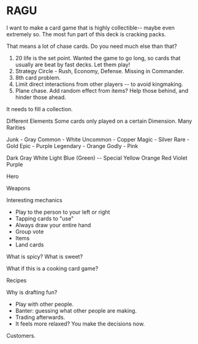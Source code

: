 # RAGU

I want to make a card game that is highly collectible-- maybe even extremely so.
The most fun part of this deck is cracking packs.

That means a lot of chase cards. Do you need much else than that?

1. 20 life is the set point. Wanted the game to go long, so cards that usually are beat by fast decks. Let them play!
2. Strategy Circle - Rush, Economy, Defense. Missing in Commander.
3. 8th card problem.
4. Limit direct interactions from other players -- to avoid kingmaking.
5. Plane chase. Add random effect from items? Help those behind, and hinder those ahead.

It needs to fill a collection.

Different Elements
Some cards only played on a certain Dimension.
Many Rarities

Junk - Gray
Common - White
Uncommon - Copper
Magic - Silver
Rare - Gold
Epic - Purple
Legendary - Orange
Godly - Pink

Dark Gray
White
Light Blue
(Green) -- Special
Yellow
Orange
Red
Violet
Purple

Hero

Weapons

Interesting mechanics

- Play to the person to your left or right
- Tapping cards to "use"
- Always draw your entire hand
- Group vote
- Items
- Land cards

What is spicy? What is sweet?

What if this is a cooking card game?

Recipes

Why is drafting fun?

- Play with other people.
- Banter: guessing what other people are making.
- Trading afterwards.
- It feels more relaxed? You make the decisions now.

Customers.
